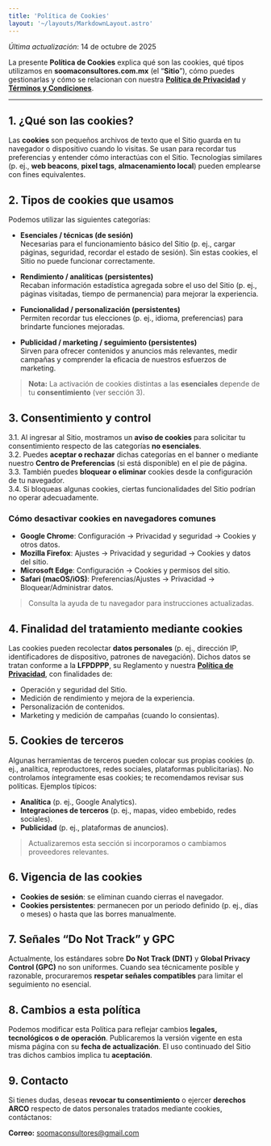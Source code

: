 ```yaml
---
title: 'Política de Cookies'
layout: '~/layouts/MarkdownLayout.astro'
---
```


_Última actualización_: 14 de octubre de 2025

La presente **Política de Cookies** explica qué son las cookies, qué tipos utilizamos en **soomaconsultores.com.mx** (el “**Sitio**”), cómo puedes gestionarlas y cómo se relacionan con nuestra **[Política de Privacidad](/privacy)** y **[Términos y Condiciones](/terms)**.

---

## 1. ¿Qué son las cookies?
Las **cookies** son pequeños archivos de texto que el Sitio guarda en tu navegador o dispositivo cuando lo visitas. Se usan para recordar tus preferencias y entender cómo interactúas con el Sitio. Tecnologías similares (p. ej., **web beacons**, **pixel tags**, **almacenamiento local**) pueden emplearse con fines equivalentes.

## 2. Tipos de cookies que usamos
Podemos utilizar las siguientes categorías:

- **Esenciales / técnicas (de sesión)**  
  Necesarias para el funcionamiento básico del Sitio (p. ej., cargar páginas, seguridad, recordar el estado de sesión). Sin estas cookies, el Sitio no puede funcionar correctamente.

- **Rendimiento / analíticas (persistentes)**  
  Recaban información estadística agregada sobre el uso del Sitio (p. ej., páginas visitadas, tiempo de permanencia) para mejorar la experiencia.

- **Funcionalidad / personalización (persistentes)**  
  Permiten recordar tus elecciones (p. ej., idioma, preferencias) para brindarte funciones mejoradas.

- **Publicidad / marketing / seguimiento (persistentes)**  
  Sirven para ofrecer contenidos y anuncios más relevantes, medir campañas y comprender la eficacia de nuestros esfuerzos de marketing.

> **Nota:** La activación de cookies distintas a las **esenciales** depende de tu **consentimiento** (ver sección 3).

## 3. Consentimiento y control
3.1. Al ingresar al Sitio, mostramos un **aviso de cookies** para solicitar tu consentimiento respecto de las categorías **no esenciales**.  
3.2. Puedes **aceptar o rechazar** dichas categorías en el banner o mediante nuestro **Centro de Preferencias** (si está disponible) en el pie de página.  
3.3. También puedes **bloquear o eliminar** cookies desde la configuración de tu navegador.  
3.4. Si bloqueas algunas cookies, ciertas funcionalidades del Sitio podrían no operar adecuadamente.

### Cómo desactivar cookies en navegadores comunes
- **Google Chrome**: Configuración → Privacidad y seguridad → Cookies y otros datos.  
- **Mozilla Firefox**: Ajustes → Privacidad y seguridad → Cookies y datos del sitio.  
- **Microsoft Edge**: Configuración → Cookies y permisos del sitio.  
- **Safari (macOS/iOS)**: Preferencias/Ajustes → Privacidad → Bloquear/Administrar datos.

> Consulta la ayuda de tu navegador para instrucciones actualizadas.

## 4. Finalidad del tratamiento mediante cookies
Las cookies pueden recolectar **datos personales** (p. ej., dirección IP, identificadores de dispositivo, patrones de navegación). Dichos datos se tratan conforme a la **LFPDPPP**, su Reglamento y nuestra **[Política de Privacidad](/privacy)**, con finalidades de:
- Operación y seguridad del Sitio.  
- Medición de rendimiento y mejora de la experiencia.  
- Personalización de contenidos.  
- Marketing y medición de campañas (cuando lo consientas).

## 5. Cookies de terceros
Algunas herramientas de terceros pueden colocar sus propias cookies (p. ej., analítica, reproductores, redes sociales, plataformas publicitarias). No controlamos íntegramente esas cookies; te recomendamos revisar sus políticas. Ejemplos típicos:
- **Analítica** (p. ej., Google Analytics).  
- **Integraciones de terceros** (p. ej., mapas, video embebido, redes sociales).  
- **Publicidad** (p. ej., plataformas de anuncios).

> Actualizaremos esta sección si incorporamos o cambiamos proveedores relevantes.

## 6. Vigencia de las cookies
- **Cookies de sesión**: se eliminan cuando cierras el navegador.  
- **Cookies persistentes**: permanecen por un periodo definido (p. ej., días o meses) o hasta que las borres manualmente.

## 7. Señales “Do Not Track” y GPC
Actualmente, los estándares sobre **Do Not Track (DNT)** y **Global Privacy Control (GPC)** no son uniformes. Cuando sea técnicamente posible y razonable, procuraremos **respetar señales compatibles** para limitar el seguimiento no esencial.

## 8. Cambios a esta política
Podemos modificar esta Política para reflejar cambios **legales, tecnológicos o de operación**. Publicaremos la versión vigente en esta misma página con su **fecha de actualización**. El uso continuado del Sitio tras dichos cambios implica tu **aceptación**.

## 9. Contacto
Si tienes dudas, deseas **revocar tu consentimiento** o ejercer **derechos ARCO** respecto de datos personales tratados mediante cookies, contáctanos:

**Correo:** soomaconsultores@gmail.com
